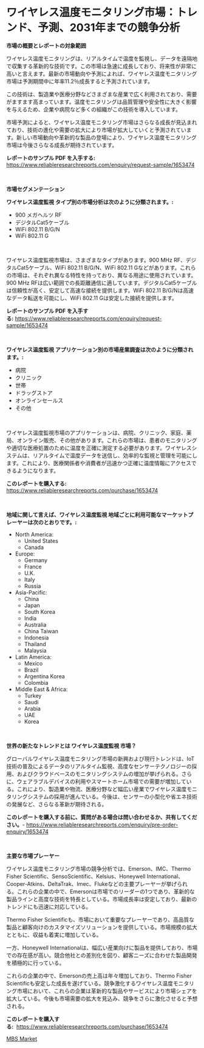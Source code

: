<p><h1>ワイヤレス温度モニタリング市場：トレンド、予測、2031年までの競争分析</h1></p><p><strong>市場の概要とレポートの対象範囲</strong></p>
<p><p>ワイヤレス温度モニタリングは、リアルタイムで温度を監視し、データを遠隔地で収集する革新的な技術です。この市場は急速に成長しており、将来性が非常に高いと言えます。最新の市場動向や予測によれば、ワイヤレス温度モニタリング市場は予測期間中に年率11.2％成長すると予測されています。</p><p>この技術は、製造業や医療分野などさまざまな産業で広く利用されており、需要がますます高まっています。温度モニタリングは品質管理や安全性に大きく影響を与えるため、企業や病院など多くの組織がこの技術を導入しています。</p><p>市場予測によると、ワイヤレス温度モニタリング市場はさらなる成長が見込まれており、技術の進化や需要の拡大により市場が拡大していくと予測されています。新しい市場動向や革新的な製品の登場により、ワイヤレス温度モニタリング市場は今後さらなる成長が期待されています。</p></p>
<p><strong>レポートのサンプル PDF を入手する:</strong> <a href="https://www.reliableresearchreports.com/enquiry/request-sample/1653474">https://www.reliableresearchreports.com/enquiry/request-sample/1653474</a></p>
<p>&nbsp;</p>
<p><strong>市場セグメンテーション</strong></p>
<p><strong>ワイヤレス温度監視 タイプ別の市場分析は次のように分類されます。:</strong></p>
<p><ul><li>900 メガヘルツ RF</li><li>デジタルCat5ケーブル</li><li>WiFi 802.11 B/G/N</li><li>WiFi 802.11 G</li></ul></p>
<p>&nbsp;</p>
<p><p>ワイヤレス温度監視市場は、さまざまなタイプがあります。900 MHz RF、デジタルCat5ケーブル、WiFi 802.11 B/G/N、WiFi 802.11 Gなどがあります。これらの市場は、それぞれ異なる特性を持っており、異なる用途に使用されています。900 MHz RFは広い範囲での長距離通信に適しています。デジタルCat5ケーブルは信頼性が高く、安定して高速な接続を提供します。WiFi 802.11 B/G/Nは高速なデータ転送を可能にし、WiFi 802.11 Gは安定した接続を提供します。</p></p>
<p><strong>レポートのサンプル PDF を入手する:</strong>&nbsp;<a href="https://www.reliableresearchreports.com/enquiry/request-sample/1653474">https://www.reliableresearchreports.com/enquiry/request-sample/1653474</a></p>
<p>&nbsp;</p>
<p><strong> ワイヤレス温度監視 アプリケーション別の市場産業調査は次のように分類されます。:</strong></p>
<p><ul><li>病院</li><li>クリニック</li><li>世帯</li><li>ドラッグストア</li><li>オンラインセールス</li><li>その他</li></ul></p>
<p>&nbsp;</p>
<p><p>ワイヤレス温度監視市場のアプリケーションは、病院、クリニック、家庭、薬局、オンライン販売、その他があります。これらの市場は、患者のモニタリングや適切な医療処置のために温度を正確に測定する必要があります。ワイヤレスシステムは、リアルタイムで温度データを送信し、効率的な監視と管理を可能にします。これにより、医療関係者や消費者が迅速かつ正確に温度情報にアクセスできるようになります。</p></p>
<p><strong>このレポートを購入する:</strong>&nbsp; <a href="https://www.reliableresearchreports.com/purchase/1653474">https://www.reliableresearchreports.com/purchase/1653474</a></p>
<p>&nbsp;</p>
<p><strong>地域に関して言えば、ワイヤレス温度監視 地域ごとに利用可能なマーケットプレーヤーは次のとおりです。:</strong></p>
<p><ul>
    <li>
        North America:
        <ul>
            <li>United States</li>
            <li>Canada</li>
        </ul>
    </li>
    <li>
        Europe:
        <ul>
            <li>Germany</li>
            <li>France</li>
            <li>U.K.</li>
            <li>Italy</li>
            <li>Russia</li>
        </ul>
    </li>
    <li>
        Asia-Pacific:
        <ul>
            <li>China</li>
            <li>Japan</li>
            <li>South Korea</li>
            <li>India</li>
            <li>Australia</li>
            <li>China Taiwan</li>
            <li>Indonesia</li>
            <li>Thailand</li>
            <li>Malaysia</li>
        </ul>
    </li>
    <li>
        Latin America:
        <ul>
            <li>Mexico</li>
            <li>Brazil</li>
            <li>Argentina Korea</li>
            <li>Colombia</li>
        </ul>
    </li>
    <li>
        Middle East & Africa:
        <ul>
            <li>Turkey</li>
            <li>Saudi</li>
            <li>Arabia</li>
            <li>UAE</li>
            <li>Korea</li>
        </ul>
    </li>
    </ul></p>
<p>&nbsp;</p>
<p><strong>世界の新たなトレンドとは ワイヤレス温度監視 市場？</strong></p>
<p><p>グローバルワイヤレス温度モニタリング市場の新興および現行トレンドは、IoT技術の普及によるデータのリアルタイム監視、高度なセンサーテクノロジーの採用、およびクラウドベースのモニタリングシステムの増加が挙げられる。さらに、ウェアラブルデバイスの利用やスマートホーム市場での需要が増加している。これにより、製造業や物流、医療分野など幅広い産業でワイヤレス温度モニタリングシステムの採用が進んでいる。今後は、センサーの小型化や省エネ技術の発展など、さらなる革新が期待される。</p></p>
<p><strong>このレポートを購入する前に、質問がある場合は問い合わせるか、共有してください。</strong>- <a href="https://www.reliableresearchreports.com/enquiry/pre-order-enquiry/1653474">https://www.reliableresearchreports.com/enquiry/pre-order-enquiry/1653474</a></p>
<p>&nbsp;</p>
<p><strong>主要な市場プレーヤー</strong></p>
<p><p>ワイヤレス温度モニタリング市場の競争分析では、Emerson、IMC、Thermo Fisher Scientific、SensoScientific、Kelsius、Honeywell International、Cooper-Atkins、DeltaTrak、Imec、Flukeなどの主要プレーヤーが挙げられる。これらの企業の中で、Emersonは市場でのリーダーの1つであり、革新的な製品ラインと高度な技術を特長としている。市場成長率は安定しており、最新のトレンドにも迅速に対応している。</p><p>Thermo Fisher Scientificも、市場において重要なプレーヤーであり、高品質な製品と顧客向けのカスタマイズソリューションを提供している。市場規模の拡大とともに、収益も着実に増加している。</p><p>一方、Honeywell Internationalは、幅広い産業向けに製品を提供しており、市場での存在感が高い。競合他社との差別化を図り、顧客ニーズに合わせた製品開発を積極的に行っている。</p><p>これらの企業の中で、Emersonの売上高は年々増加しており、Thermo Fisher Scientificも安定した成長を遂げている。競争激化するワイヤレス温度モニタリング市場において、これらの企業は革新的な製品やサービスにより市場シェアを拡大している。今後も市場需要の拡大を見込み、競争をさらに激化させると予想される。</p></p>
<p><strong>このレポートを購入する:</strong>&nbsp;&nbsp;<a href="https://www.reliableresearchreports.com/purchase/1653474">https://www.reliableresearchreports.com/purchase/1653474</a></p>
<p><p><a href="https://bubble-tree-ea4.notion.site/MBS-Market-Research-Report-The-Key-To-Successful-Business-Strategy-Forecasted-for-Period-from-2024--f76be08ad19a4a08941707d9af548372">MBS Market</a></p></p>